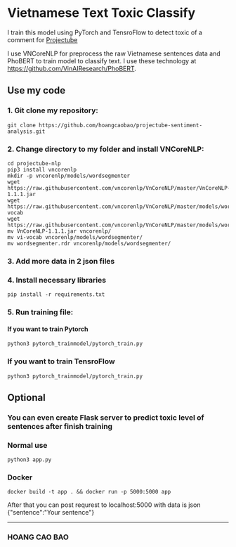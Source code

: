 # Vietnamese Text Toxic Classify
I train this model using PyTorch and TensroFlow to detect toxic of a comment for [Projectube](projectube.org)

I use VNCoreNLP for preprocess the raw Vietnamese sentences data and PhoBERT to train model to classify text. I use these technology at https://github.com/VinAIResearch/PhoBERT.

## Use my code

### 1. Git clone my repository:
```
git clone https://github.com/hoangcaobao/projectube-sentiment-analysis.git
```

### 2. Change directory to my folder and install VNCoreNLP:
```
cd projectube-nlp
pip3 install vncorenlp
mkdir -p vncorenlp/models/wordsegmenter
wget https://raw.githubusercontent.com/vncorenlp/VnCoreNLP/master/VnCoreNLP-1.1.1.jar
wget https://raw.githubusercontent.com/vncorenlp/VnCoreNLP/master/models/wordsegmenter/vi-vocab
wget https://raw.githubusercontent.com/vncorenlp/VnCoreNLP/master/models/wordsegmenter/wordsegmenter.rdr
mv VnCoreNLP-1.1.1.jar vncorenlp/ 
mv vi-vocab vncorenlp/models/wordsegmenter/
mv wordsegmenter.rdr vncorenlp/models/wordsegmenter/
```
### 3. Add more data in 2 json files
### 4. Install necessary libraries
```
pip install -r requirements.txt
```
### 5. Run training file:
#### If you want to train Pytorch
```
python3 pytorch_trainmodel/pytorch_train.py
```
### If you want to train TensroFlow
```
python3 pytorch_trainmodel/pytorch_train.py
```
## Optional
### You can even create Flask server to predict toxic level of sentences after finish training
### Normal use
```
python3 app.py
```
### Docker
```
docker build -t app . && docker run -p 5000:5000 app
```
After that you can post requrest to localhost:5000 with data is json {"sentence":"Your sentence"}

---
### HOANG CAO BAO
